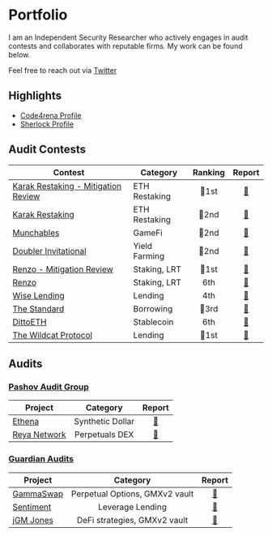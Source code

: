 # Portfolio

I am an Independent Security Researcher who actively engages in audit contests and collaborates with reputable firms. My work can be found below. 

Feel free to reach out via [Twitter](https://x.com/0xCiphky)

## Highlights
- [Code4rena Profile](https://code4rena.com/@0xCiphky)
- [Sherlock Profile](https://audits.sherlock.xyz/watson/0xCiphky)

## Audit Contests

| Contest | Category | Ranking | Report |
| - | - | :-: | :-: |
| [Karak Restaking - Mitigation Review](https://code4rena.com/audits/2024-09-karak-restaking-mitigation-review) | ETH Restaking | 🥇1st | [📄](https://code4rena.com/audits/2024-09-karak-restaking-mitigation-review) |
| [Karak Restaking](https://code4rena.com/audits/2024-07-karak-restaking#top) | ETH Restaking | 🥈2nd | [📄](https://code4rena.com/reports/2024-07-karak-restaking) |
| [Munchables](https://code4rena.com/audits/2024-07-munchables#top) | GameFi | 🥈2nd | [📄](https://code4rena.com/reports/2024-07-munchables) |
| [Doubler Invitational](https://code4rena.com/audits/2024-06-doubler-invitational#top) | Yield Farming | 🥈2nd | [📄](https://code4rena.com/audits/2024-06-doubler-invitational#top)|
| [Renzo - Mitigation Review](https://code4rena.com/audits/2024-06-renzo-mitigation-review#top) | Staking, LRT | 🥇1st | [📄](https://code4rena.com/reports/2024-04-renzo#mitigation-review) |
| [Renzo](https://code4rena.com/audits/2024-04-renzo#top) | Staking, LRT | 6th | [📄](https://code4rena.com/reports/2024-04-renzo) |
| [Wise Lending](https://code4rena.com/audits/2024-02-wise-lending#top) | Lending | 4th | [📄](https://code4rena.com/reports/2024-02-wise-lending) |
| [The Standard](https://codehawks.cyfrin.io/c/2023-12-the-standard/results?lt=contest&page=1&sc=reward&sj=reward&t=leaderboard) | 	Borrowing | 🥉3rd | [📄](https://codehawks.cyfrin.io/c/2023-12-the-standard/results?lt=contest&page=1&sc=reward&sj=reward&t=report) |
| [DittoETH](https://codehawks.cyfrin.io/c/2023-09-ditto/results?lt=contest&page=1&sc=reward&sj=reward&t=leaderboard) | Stablecoin | 6th | [📄](https://codehawks.cyfrin.io/c/2023-09-ditto/results?lt=contest&page=1&sc=reward&sj=reward&t=report) |
| [The Wildcat Protocol](https://code4rena.com/audits/2023-10-the-wildcat-protocol#top) | Lending | 🥇1st | [📄](https://code4rena.com/reports/2023-10-wildcat) |

## Audits

### [Pashov Audit Group](https://x.com/PashovAuditGrp)

| Project | Category | Report |
| - | :-: | :-: |
| [Ethena](https://ethena.fi/) | Synthetic Dollar | [📄]() |
| [Reya Network](https://reya.network/) | Perpetuals DEX | [📄]() |

### [Guardian Audits](https://x.com/GuardianAudits)

| Project | Category | Report |
| - | :-: | :-: |
| [GammaSwap](https://gammaswap.com/) | Perpetual Options, GMXv2 vault | [📄]() |
| [Sentiment](https://www.sentiment.xyz/) |  Leverage Lending | [📄]() |
| [jGM Jones](https://www.jonesdao.io/) | DeFi strategies, GMXv2 vault | [📄]() |

